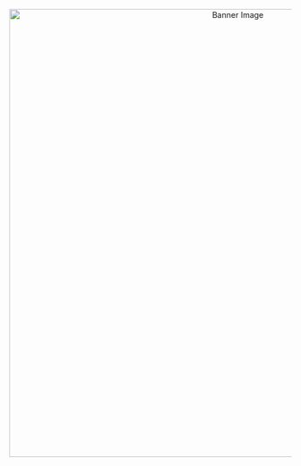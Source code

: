 <p align="center">
  <img src="https://raw.githubusercontent.com/your-username/repository-name/main/image-name.png" alt="Banner Image" width="800"/>
</p>
